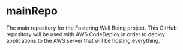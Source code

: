 # mainRepo
The main repository for the Fostering Well Being project.
This GitHub repository will be used with AWS CodeDeploy in order to deploy
applications to the AWS server that will be hosting everything.

